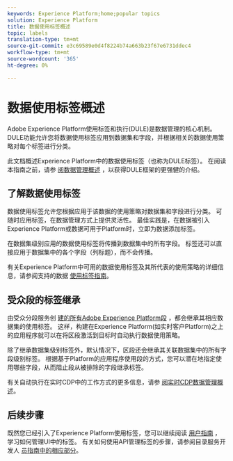 ```yaml
---
keywords: Experience Platform;home;popular topics
solution: Experience Platform
title: 数据使用标签概述
topic: labels
translation-type: tm+mt
source-git-commit: e3c69589e0d4f8224b74a663b23f67e6731ddec4
workflow-type: tm+mt
source-wordcount: '365'
ht-degree: 0%

---
```



# 数据使用标签概述

Adobe Experience Platform使用标签和执行(DULE)是数据管理的核心机制。 DULE功能允许您将数据使用标签应用到数据集和字段，并根据相关的数据使用策略对每个标签进行分类。

此文档概述Experience Platform中的数据使用标签（也称为DULE标签）。 在阅读本指南之前，请参 [阅数据管理概述](../home.md) ，以获得DULE框架的更强健的介绍。

## 了解数据使用标签

数据使用标签允许您根据应用于该数据的使用策略对数据集和字段进行分类。 可随时应用标签，在数据管理方式上提供灵活性。 最佳实践是，在数据被引入Experience Platform或数据可用于Platform时，立即为数据添加标签。

在数据集级别应用的数据使用标签将传播到数据集中的所有字段。 标签还可以直接应用于数据集中的各个字段（列标题），而不会传播。

有关Experience Platform中可用的数据使用标签及其所代表的使用策略的详细信息，请参阅支持的数据 [使用标签指南](reference.md)。

## 受众段的标签继承

由受众分段服务创 [建的所有Adobe Experience Platform段](../../segmentation/home.md) ，都会继承其相应数据集的使用标签。 这样，构建在Experience Platform(如实时客户Platform)之上的应用程序就可以在将区段激活到目标时自动执行数据使用策略。

除了继承数据集级别标签外，默认情况下，区段还会继承其关联数据集中的所有字段级别标签。 根据基于Platform的应用程序使用段的方式，您可以潜在地指定使用哪些字段，从而阻止段从被排除的字段继承标签。

有关自动执行在实时CDP中的工作方式的更多信息，请参 [阅实时CDP数据管理概述](../../rtcdp/privacy/data-governance-overview.md#enforce-data-usage-compliance)。

<!-- (Add after DEC mapping reference is added to AAM docs to link out to)
### Inheritance from Adobe Audience Manager Data Export Controls

Experience Platform has the ability to share segments with Adobe Audience Manager. Any Data Export Controls that have been applied to Audience Manager segments are translated to equivalent labels and marketing actions recognized by Experience Platform Data Governance.

For a reference on how specific Data Export Controls map to data usage labels in Platform, please refer to the [Audience Manager documentation](https://docs.adobe.com/content/help/en/audience-manager/user-guide/features/data-export-controls.html).
-->

## 后续步骤

既然您已经引入了Experience Platform使用标签，您可以继续阅读 [用户指南](user-guide.md) ，学习如何管理UI中的标签。 有关如何使用API管理标签的步骤，请参阅目录服务开发人 [员指南中的相应部分](../../catalog/api/labels.md)。